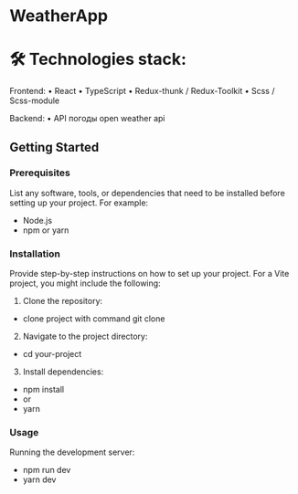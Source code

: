 # WeatherApp 

# 🛠 Technologies stack:
Frontend:
• React
• TypeScript
• Redux-thunk / Redux-Toolkit
• Scss / Scss-module

Backend:
• API погоды open weather api

## Getting Started

### Prerequisites

List any software, tools, or dependencies that need to be installed before setting up your project. For example:

- Node.js
- npm or yarn

### Installation

Provide step-by-step instructions on how to set up your project. For a Vite project, you might include the following:

1. Clone the repository:

- clone project with command
git clone 

2. Navigate to the project directory:
- cd your-project

3. Install dependencies:
- npm install
- or
- yarn

### Usage

Running the development server:

- npm run dev
- yarn dev
